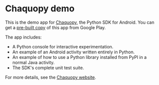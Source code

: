 # Chaquopy demo

This is the demo app for [Chaquopy](https://chaquo.com/chaquopy/), the Python SDK for Android.
You can get a [pre-built
copy](https://play.google.com/store/apps/details?id=com.chaquo.python.demo3) of this app
from Google Play.

The app includes:

* A Python console for interactive experimentation.
* An example of an Android activity written entirely in Python.
* An example of how to use a Python library installed from PyPI in a normal Java activity.
* The SDK's complete unit test suite.

For more details, see the [Chaquopy website](https://chaquo.com/chaquopy/).
